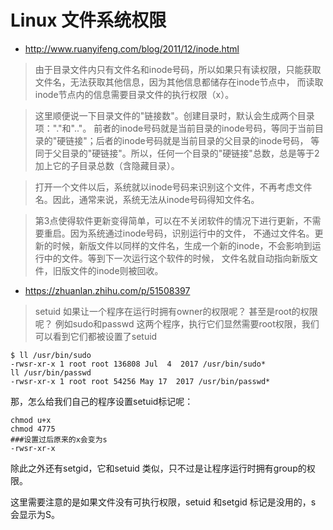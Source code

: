 # Linux 文件系统权限
* http://www.ruanyifeng.com/blog/2011/12/inode.html  
> 由于目录文件内只有文件名和inode号码，所以如果只有读权限，只能获取文件名，无法获取其他信息，因为其他信息都储存在inode节点中，
而读取inode节点内的信息需要目录文件的执行权限（x）。

> 这里顺便说一下目录文件的"链接数"。创建目录时，默认会生成两个目录项："."和".."。
前者的inode号码就是当前目录的inode号码，等同于当前目录的"硬链接"；后者的inode号码就是当前目录的父目录的inode号码，
等同于父目录的"硬链接"。所以，任何一个目录的"硬链接"总数，总是等于2加上它的子目录总数（含隐藏目录）。

> 打开一个文件以后，系统就以inode号码来识别这个文件，不再考虑文件名。因此，通常来说，系统无法从inode号码得知文件名。

> 第3点使得软件更新变得简单，可以在不关闭软件的情况下进行更新，不需要重启。因为系统通过inode号码，识别运行中的文件，
不通过文件名。更新的时候，新版文件以同样的文件名，生成一个新的inode，不会影响到运行中的文件。等到下一次运行这个软件的时候，
文件名就自动指向新版文件，旧版文件的inode则被回收。

* https://zhuanlan.zhihu.com/p/51508397
> setuid
如果让一个程序在运行时拥有owner的权限呢？ 甚至是root的权限呢？
例如sudo和passwd 这两个程序，执行它们显然需要root权限，我们可以看到它们都被设置了setuid
```
$ ll /usr/bin/sudo
-rwsr-xr-x 1 root root 136808 Jul  4  2017 /usr/bin/sudo*
ll /usr/bin/passwd
-rwsr-xr-x 1 root root 54256 May 17  2017 /usr/bin/passwd*
```
那，怎么给我们自己的程序设置setuid标记呢：
```
chmod u+x
chmod 4775
###设置过后原来的x会变为s
-rwsr-xr-x
```
除此之外还有setgid，它和setuid 类似，只不过是让程序运行时拥有group的权限。

这里需要注意的是如果文件没有可执行权限，setuid 和setgid 标记是没用的，s 会显示为S。
